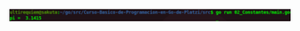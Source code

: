 <div align="center">
<a href="https://youtu.be/Bcyzmikab8o"><img src="./../../img/02-min.png"/></a>
</div>